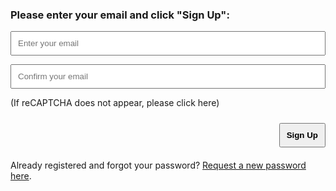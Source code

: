 <h3>Please enter your email and click "Sign Up":</h3>

<!--RPP-->

<form action="#" method="post" class="wpcf7-form init" novalidate="novalidate" data-status="init">

  <p>
    <span>
      <input
        placeholder="Enter your email"
        style="padding:10px !important; width:100% !important"
        id="email"
        type="email"
        name="your-email"
        value=""
        size="80"
        aria-required="true"
        aria-invalid="false"
      />
    </span>
  </p>

  <p>
    <span>
      <input
        placeholder="Confirm your email"
        style="padding:10px !important; width:100% !important"
        id="email2"
        type="email"
        name="your-email2"
        value=""
        size="80"
        aria-required="true"
        aria-invalid="false"
      />
    </span>
  </p>

  <p>
    <div
      id="idrecap"
      class="g-recaptcha"
      data-sitekey="6LcIhKImAAAAADT1PcVk7CNyLn5goUuOKuUOj5Tb"
      data-callback="onRecaptchaSuccess"
      data-expired-callback="onRecaptchaResponseExpiry"
      data-error-callback="onRecaptchaError"
    ></div>
    <span id="msgrecap">
      (If reCAPTCHA does not appear, please <a style="cursor:pointer" onclick="reloadCaptcha();">click here</a>)
    </span>
  </p>

  <div
    id="msgsignUp"
    class="wpcf7-response-output"
    style="margin-top:20px; display:none; color:red !important"
    aria-hidden="true"
  ></div>

  <div style="width:100%; text-align:right !important;">
    <input
      id="wp-submit"
      type="button"
      onclick="signUp();"
      style="cursor:pointer; padding:10px !important; font-weight:bold !important; margin-top:10px !important"
      value="Sign Up"
    />
  </div>

</form>

<p style="margin-top: 20px;">
  Already registered and forgot your password?  
  <a href="xrequestnewpassword.md">Request a new password here</a>.
</p>

<!--FIN RPP-->
